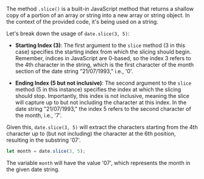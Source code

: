 The method `.slice()` is a built-in JavaScript method that returns a shallow copy of a portion of an array or string into a new array or string object. In the context of the provided code, it's being used on a string.

Let's break down the usage of `date.slice(3, 5)`:

- **Starting Index (3)**: The first argument to the `slice` method (3 in this case) specifies the starting index from which the slicing should begin. Remember, indices in JavaScript are 0-based, so the index 3 refers to the 4th character in the string, which is the first character of the month section of the date string "21/07/1993," i.e., '0'.

- **Ending Index (5 but not inclusive)**: The second argument to the `slice` method (5 in this instance) specifies the index at which the slicing should stop. Importantly, this index is not inclusive, meaning the slice will capture up to but not including the character at this index. In the date string "21/07/1993," the index 5 refers to the second character of the month, i.e., '7'.

Given this, `date.slice(3, 5)` will extract the characters starting from the 4th character up to (but not including) the character at the 6th position, resulting in the substring '07'.

```js
let month = date.slice(3, 5);
```

The variable `month` will have the value '07', which represents the month in the given date string.
